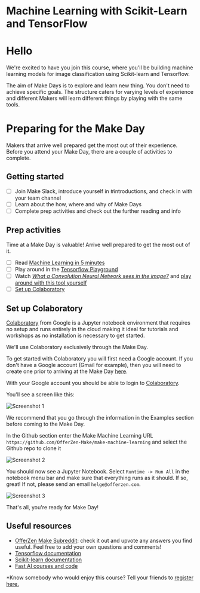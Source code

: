# Machine Learning with Scikit-Learn and TensorFlow

# Hello

We're excited to have you join this course, where you'll be building machine learning models for image classification using Scikit-learn and Tensorflow.

The aim of Make Days is to explore and learn new thing. You don't need to achieve specific goals. The structure caters for varying levels of experience and different Makers will learn different things by playing with the same tools.

# Preparing for the Make Day
Makers that arrive well prepared get the most out of their experience. Before you attend your Make Day, there are a couple of activities to complete.

## Getting started

- [ ] Join Make Slack, introduce yourself in #introductions, and check in with your team channel
- [ ]  Learn about the how, where and why of Make Days
- [ ]   Complete prep activities and check out the further reading and info

## Prep activities

Time at a Make Day is valuable! Arrive well prepared to get the most out of it.

- [ ] Read [Machine Learning in 5 minutes](https://medium.com/@vashkelis/machine-learning-in-5-minutes-9a6cce23ce7e)
- [ ] Play around in the [Tensorflow Playground](https://playground.tensorflow.org)
- [ ] Watch [*What a Convolution Neural Network sees in the image?*](https://www.youtube.com/watch?v=0pnaB7ptu50) and [play around with this tool yourself](http://www.cs.cmu.edu/~aharley/vis/conv/)
- [ ] [Set up Colaboratory](#set-up-colaboratory)

## Set up Colaboratory

[Colaboratory](https://colab.research.google.com) from Google is a Jupyter notebook environment that requires no setup and runs entirely in the cloud making it ideal for tutorials and workshops as no installation is necessary to get started.

We'll use Colaboratory exclusively through the Make Day. 

To get started with Colaboratory you will first need a Google account. If you don't have a Google account (Gmail for example), then you will need to create one prior to arriving at the Make Day [here](https://accounts.google.com/SignUp?hl=en).

With your Google account you should be able to login to [Colaboratory](https://colab.research.google.com).

You'll see a screen like this:

![Screenshot 1](./screenshot_1.png)

We recommend that you go through the information in the Examples section before coming to the Make Day.

In the Github section enter the Make Machine Learning URL `https://github.com/OfferZen-Make/make-machine-learning` and select the Github repo to clone it

![Screenshot 2](./screenshot_2.png)

You should now see a Jupyter Notebook. Select `Runtime -> Run All` in the notebook menu bar and make sure that everything runs as it should. If so, great! If not, please send an email `helge@offerzen.com`.

![Screenshot 3](./screenshot_3.png)

That's all, you're ready for Make Day!

## Useful resources
- [OfferZen Make Subreddit](https://www.reddit.com/r/offerzenmake): check it out and upvote any answers you find useful. Feel free to add your own questions and comments!
- [Tensorflow documentation](https://www.tensorflow.org/api_docs/)
- [Scikit-learn documentation](http://scikit-learn.org/stable/documentation.html)
- [Fast AI courses and code](https://www.fast.ai/)

*Know somebody who would enjoy this course? Tell your friends to [register here.](https://docs.google.com/forms/d/e/1FAIpQLSd9T-N8K519J89ohbLSZ17OebjLrwRhy9hXnSDRcPXEDM0dEQ/viewform?usp=sf_link)




